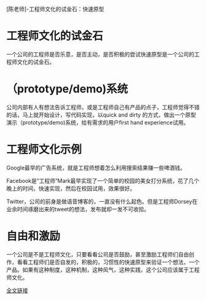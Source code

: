 [陈老师]-工程师文化的试金石：快速原型
# 工程师文化的试金石
一个公司的工程师是否乐意，是否主动，是否积极的尝试快速原型是一个公司的工程师文化的试金石。

# （prototype/demo)系统
公司内部有人有想法告诉工程师，或是工程师自己有产品的点子，工程师觉得不错的话，马上就开始设计，写代码实现，以quick and dirty 的方式，做出一个原型演示（prototype/demo)系统，给有需求的用户first hand experience试用。

# 工程师文化示例
Google最早的广告系统，就是工程师想着怎么利用搜索结果赚一些啤酒钱。

Facebook是“工程师”Mark最早实现了一个简单的校园的美女打分系统，花了几个晚上的时间，快速实现，然后在校园试用，效果很好。

Twitter，公司的前身是做语音博客的，一直没有什么起色。但是工程师Dorsey在业余时间琢磨出来的tweet的想法，发布就却一发不可收拾。

# 自由和激励
一个公司是不是工程师文化，只要看看公司是否鼓励，甚至激励工程师们自由创作，看看工程师们是否自发的，积极的，习惯性的快速原型来验证一个想法，一个产品。如果有这种制度，这种机制，这种风气，这种实践，这个公司应该属于工程师文化。

[全文链接](http://fromwiz.com/share/s/2hVlVH0HK4QE2LhnZ_3uLkHp3e6wRX3WiAzB2p3XzN3b1wIv)